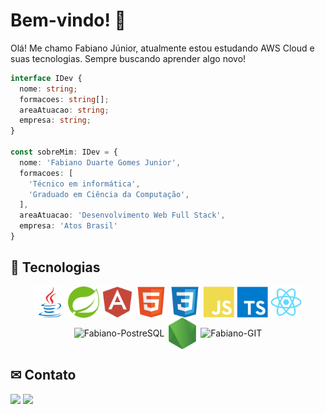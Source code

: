# Bem-vindo! 👋
Olá! Me chamo Fabiano Júnior, atualmente estou estudando AWS Cloud e suas tecnologias. Sempre buscando aprender algo novo!

```ts
interface IDev {
  nome: string;
  formacoes: string[];
  areaAtuacao: string;
  empresa: string;
}

const sobreMim: IDev = {
  nome: 'Fabiano Duarte Gomes Junior',
  formacoes: [
    'Técnico em informática',
    'Graduado em Ciência da Computação',
  ],
  areaAtuacao: 'Desenvolvimento Web Full Stack',
  empresa: 'Atos Brasil'
}
```

## 🚀 Tecnologias
<div align="center"> 
  <img align="center" alt="Fabiano-Java" height="50" width="50" src="https://github.com/devicons/devicon/blob/master/icons/java/java-original.svg">
  <img align="center" alt="Fabiano-Java" height="50" width="50" src="https://github.com/devicons/devicon/blob/master/icons/spring/spring-original.svg">
  <img align="center" alt="Fabiano-Java" height="50" width="50" src="https://github.com/devicons/devicon/blob/master/icons/angularjs/angularjs-plain.svg">
  <img align="center" alt="Fabiano-HTML" height="50" width="50" src="https://github.com/devicons/devicon/blob/master/icons/html5/html5-original.svg">
  <img align="center" alt="Fabiano-CSS" height="50" width="50" src="https://github.com/devicons/devicon/blob/master/icons/css3/css3-original.svg">
  <img align="center" alt="Fabiano-Js" height="50" width="50" src="https://raw.githubusercontent.com/devicons/devicon/master/icons/javascript/javascript-plain.svg">
  <img align="center" alt="Fabiano-Ts" height="50" width="50" src="https://raw.githubusercontent.com/devicons/devicon/master/icons/typescript/typescript-plain.svg">
  <img align="center" alt="Fabiano-React" height="50" width="50" src="https://raw.githubusercontent.com/devicons/devicon/master/icons/react/react-original.svg">
  <img align="center" alt="Fabiano-PostreSQL" height="50" width="50" src="https://cdn.jsdelivr.net/gh/devicons/devicon/icons/postgresql/postgresql-plain-wordmark.svg" />
  <img align="center" alt="Fabiano-NODE" height="50" width="50" src="https://github.com/devicons/devicon/blob/master/icons/nodejs/nodejs-original.svg" />
  <img align="center" alt="Fabiano-GIT" height="50" width="50"src="https://cdn.jsdelivr.net/gh/devicons/devicon/icons/git/git-original.svg" />
</div> 

## ✉ Contato
  
<div> 
  <a href="https://www.linkedin.com/in/fabianojunior139/" target="_blank"><img src="https://img.shields.io/badge/-LinkedIn-%230077B5?style=for-the-badge&logo=linkedin&logoColor=white" target="_blank"></a> 
  <a href = "mailto:fabianojunior139@gmail.com"><img src="https://img.shields.io/badge/-fabianojunior139@gmail.com-%23333?style=for-the-badge&logo=gmail&color=11ab3a&logoColor=white" target="_blank"></a>
</div>
